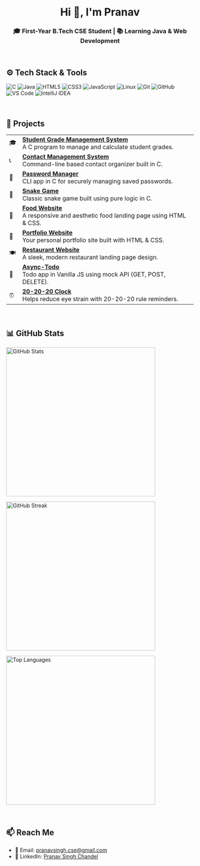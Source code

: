 <h1 align="center">Hi 👋, I'm Pranav</h1>
<h3 align="center">🎓 First-Year B.Tech CSE Student | 📚 Learning Java & Web Development</h3>

<br/>


## ⚙️ Tech Stack & Tools

<p align="left">
  <img src="https://img.shields.io/badge/C-00599C?style=for-the-badge&logo=c&logoColor=white" alt="C" />
  <img src="https://img.shields.io/badge/Java-007396?style=for-the-badge&logo=java&logoColor=white" alt="Java" />
  <img src="https://img.shields.io/badge/HTML5-E34F26?style=for-the-badge&logo=html5&logoColor=white" alt="HTML5" />
  <img src="https://img.shields.io/badge/CSS3-1572B6?style=for-the-badge&logo=css3&logoColor=white" alt="CSS3" />
  <img src="https://img.shields.io/badge/JavaScript-F7DF1E?style=for-the-badge&logo=javascript&logoColor=black" alt="JavaScript" />
  <img src="https://img.shields.io/badge/Linux-000000?style=for-the-badge&logo=linux&logoColor=white" alt="Linux" />
  <img src="https://img.shields.io/badge/Git-F05032?style=for-the-badge&logo=git&logoColor=white" alt="Git" />
  <img src="https://img.shields.io/badge/GitHub-181717?style=for-the-badge&logo=github&logoColor=white" alt="GitHub" />
  <img src="https://img.shields.io/badge/VS%20Code-007ACC?style=for-the-badge&logo=visual-studio-code&logoColor=white" alt="VS Code" />
  <img src="https://img.shields.io/badge/IntelliJ%20IDEA-000000?style=for-the-badge&logo=intellij-idea&logoColor=white" alt="IntelliJ IDEA" />
</p>


<br/>

## 🚀 Projects

<table>
  <tr>
    <td>🎓</td>
    <td><strong><a href="https://github.com/Redxcyber/Learning-C/blob/main/18-projects/01-grade-management-system.c">Student Grade Management System</a></strong><br/>
    A C program to manage and calculate student grades.</td>
  </tr>
  <tr>
    <td>📞</td>
    <td><strong><a href="https://github.com/Redxcyber/Learning-C/blob/main/18-projects/02-contact-management-system.c">Contact Management System</a></strong><br/>
    Command-line based contact organizer built in C.</td>
  </tr>
  <tr>
    <td>🔐</td>
    <td><strong><a href="https://github.com/Redxcyber/Learning-C/blob/main/18-projects/04-password-manager.c">Password Manager</a></strong><br/>
    CLI app in C for securely managing saved passwords.</td>
  </tr>
  <tr>
    <td>🐍</td>
    <td><strong><a href="https://github.com/Redxcyber/Learning-C/blob/main/18-projects/05-snake-game.c">Snake Game</a></strong><br/>
    Classic snake game built using pure logic in C.</td>
  </tr>
  <tr>
    <td>🍕</td>
    <td><strong><a href="https://redxcyber.github.io/Food-website">Food Website</a></strong><br/>
    A responsive and aesthetic food landing page using HTML & CSS.</td>
  </tr>
  <tr>
    <td>💼</td>
    <td><strong><a href="https://redxcyber.github.io/Portfolio">Portfolio Website</a></strong><br/>
    Your personal portfolio site built with HTML & CSS.</td>
  </tr>
  <tr>
    <td>🍽️</td>
    <td><strong><a href="https://redxcyber.github.io/Restaurant-website">Restaurant Website</a></strong><br/>
    A sleek, modern restaurant landing page design.</td>
  </tr>
  <tr>
    <td>📝</td>
    <td><strong><a href="https://async-todo.netlify.app">Async-Todo</a></strong><br/>
    Todo app in Vanilla JS using mock API (GET, POST, DELETE).</td>
  </tr>
  <tr>
    <td>⏰</td>
    <td><strong><a href="https://20-20-20-clock.netlify.app">20-20-20 Clock</a></strong><br/>
    Helps reduce eye strain with 20-20-20 rule reminders.</td>
  </tr>
</table>


<br/>


## 📊 GitHub Stats

<p align="left">
  <img src="https://github-readme-stats.vercel.app/api?username=asyncPranav&show_icons=true&theme=tokyonight&border_radius=10" alt="GitHub Stats" width="400"/>
</p>


<p align="left">
  <img src="https://asyncpranav.vercel.app/?user=asyncpranav&theme=tokyonight&border_radius=10&date_format=j%20M%5B%20Y%5D" alt="GitHub Streak" width="400"/>
</p>

<p align="left">
  <img src="https://github-readme-stats.vercel.app/api/top-langs/?username=asyncPranav&layout=compact&theme=tokyonight&border_radius=10" alt="Top Languages" width="400"/>
</p>

<br/>


## 📫 Reach Me

- 📩 Email: [pranavsingh.cse@gmail.com](mailto:pranavsingh.cse@gmail.com)
- 💼 LinkedIn: [Pranav Singh Chandel](https://linkedin.com/in/pranavsinghchandel)

